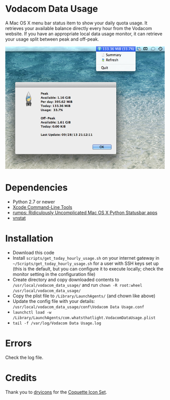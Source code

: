 Vodacom Data Usage
==================

A Mac OS X menu bar status item to show your daily quota usage. It retrieves your available balance directly every hour from the Vodacom website. If you have an appropriate local data usage monitor, it can retrieve your usage split between peak and off-peak.

![Screen shot of app](images/screen_shot.png "Screen shot of app")

# Dependencies
* Python 2.7 or newer
* [Xcode Command-Line Tools](https://developer.apple.com/xcode/)
* [rumps: Ridiculously Uncomplicated Mac OS X Python Statusbar apps](https://github.com/jaredks/rumps)
* [vnstat](http://humdi.net/vnstat/)

# Installation
* Download this code
* Install `scripts/get_today_hourly_usage.sh` on your internet gateway in `~/Scripts/get_today_hourly_usage.sh` for a user with SSH keys set up (this is the default, but you can configure it to execute locally; check the monitor setting in the configuration file)
* Create directory and copy downloaded contents to `/usr/local/vodacom_data_usage/` and run `chown -R root:wheel /usr/local/vodacom_data_usage/`
* Copy the plist file to `/Library/LaunchAgents/` (and chown like above)
* Update the config file with your details: `/usr/local/vodacom_data_usage/conf\Vodacom Data Usage.conf`
* `launchctl load -w /Library/LaunchAgents/com.whatsthatlight.VodacomDataUsage.plist`
* `tail -f /var/log/Vodacom Data Usage.log`

# Errors
Check the log file.

# Credits
Thank you to [dryicons](http://dryicons.com/) for the [Coquette Icon Set](http://dryicons.com/free-icons/preview/coquette-icons-set/).
